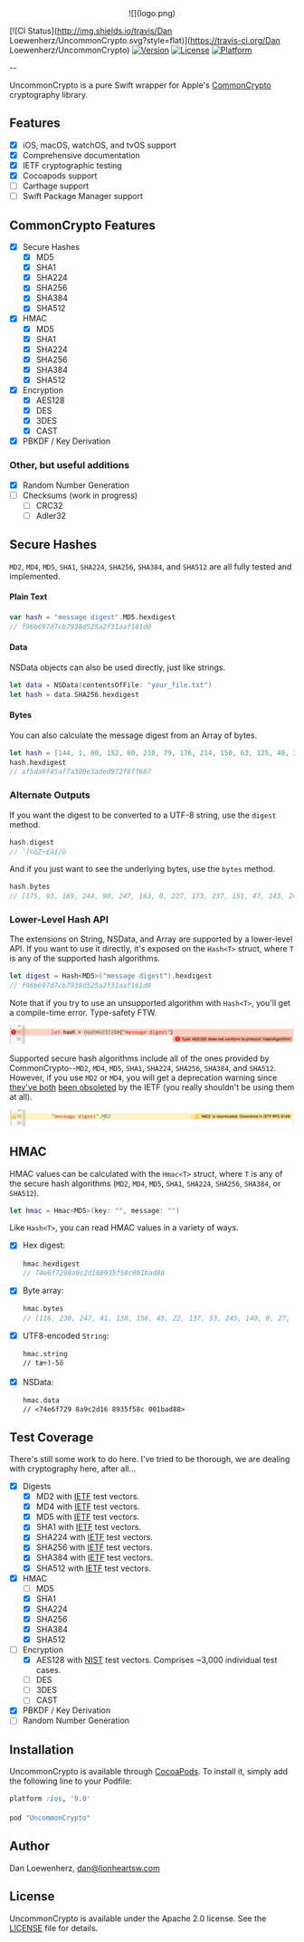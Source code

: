 <center>![](logo.png)</center>

[![CI Status](http://img.shields.io/travis/Dan Loewenherz/UncommonCrypto.svg?style=flat)](https://travis-ci.org/Dan Loewenherz/UncommonCrypto)
[![Version](https://img.shields.io/cocoapods/v/UncommonCrypto.svg?style=flat)](http://cocoapods.org/pods/UncommonCrypto)
[![License](https://img.shields.io/cocoapods/l/UncommonCrypto.svg?style=flat)](http://cocoapods.org/pods/UncommonCrypto)
[![Platform](https://img.shields.io/cocoapods/p/UncommonCrypto.svg?style=flat)](http://cocoapods.org/pods/UncommonCrypto)

--

UncommonCrypto is a pure Swift wrapper for Apple's [CommonCrypto](https://opensource.apple.com/source/CommonCrypto/) cryptography library.

## Features

* [x] iOS, macOS, watchOS, and tvOS support
* [x] Comprehensive documentation
* [x] IETF cryptographic testing
* [x] Cocoapods support
* [ ] Carthage support
* [ ] Swift Package Manager support

## CommonCrypto Features

* [x] Secure Hashes
  * [x] MD5
  * [x] SHA1
  * [x] SHA224
  * [x] SHA256
  * [x] SHA384
  * [x] SHA512
* [x] HMAC
  * [x] MD5
  * [x] SHA1
  * [x] SHA224
  * [x] SHA256
  * [x] SHA384
  * [x] SHA512
* [x] Encryption
  * [x] AES128
  * [x] DES
  * [x] 3DES
  * [x] CAST
* [x] PBKDF / Key Derivation

### Other, but useful additions

* [x] Random Number Generation
* [ ] Checksums (work in progress)
  * [ ] CRC32
  * [ ] Adler32

## Secure Hashes

`MD2`, `MD4`, `MD5`, `SHA1`, `SHA224`, `SHA256`, `SHA384`, and `SHA512` are all fully tested and implemented.

#### Plain Text

```swift
var hash = "message digest".MD5.hexdigest
// f96b697d7cb7938d525a2f31aaf161d0
```

#### Data

NSData objects can also be used directly, just like strings.

```swift
let data = NSData(contentsOfFile: "your_file.txt")
let hash = data.SHA256.hexdigest
```

#### Bytes

You can also calculate the message digest from an Array of bytes.

```swift
let hash = [144, 1, 80, 152, 60, 210, 79, 176, 214, 150, 63, 125, 40, 225, 127, 114].SHA1
hash.hexdigest
// af5da9f45af7a300e3aded972f8ff687
```

### Alternate Outputs

If you want the digest to be converted to a UTF-8 string, use the `digest` method.

```swift
hash.digest
// ¯]©ôZ÷£ ã­í/ö
```

And if you just want to see the underlying bytes, use the `bytes` method.

```swift
hash.bytes
// [175, 93, 169, 244, 90, 247, 163, 0, 227, 173, 237, 151, 47, 143, 246, 135]
```

### Lower-Level Hash API

The extensions on String, NSData, and Array<Int> are supported by a lower-level API. If you want to use it directly, it's exposed on the `Hash<T>` struct, where `T` is any of the supported hash algorithms.

```swift
let digest = Hash<MD5>("message digest").hexdigest
// f96b697d7cb7938d525a2f31aaf161d0
```

Note that if you try to use an unsupported algorithm with `Hash<T>`, you'll get a compile-time error. Type-safety FTW.

![](screenshot1.png)

Supported secure hash algorithms include all of the ones provided by CommonCrypto--`MD2`, `MD4`, `MD5`, `SHA1`, `SHA224`, `SHA256`, `SHA384`, and `SHA512`. However, if you use `MD2` or `MD4`, you will get a deprecation warning since [they've both](https://tools.ietf.org/html/rfc6149) [been obsoleted](https://tools.ietf.org/html/rfc6150) by the IETF (you really shouldn't be using them at all).

![](screenshot2.png)

## HMAC

HMAC values can be calculated with the `Hmac<T>` struct, where `T` is any of the secure hash algorithms (`MD2`, `MD4`, `MD5`, `SHA1`, `SHA224`, `SHA256`, `SHA384`, or `SHA512`).

```swift
let hmac = Hmac<MD5>(key: "", message: "")
```

Like `Hash<T>`, you can read HMAC values in a variety of ways.

* [x] Hex digest:

  ```swift
  hmac.hexdigest
  // 74e6f7298a9c2d168935f58c001bad88
  ```

* [x] Byte array:

  ```swift
  hmac.bytes
  // [116, 230, 247, 41, 138, 156, 45, 22, 137, 53, 245, 140, 0, 27, 173, 136]
  ```

* [x] UTF8-encoded `String`:

  ```
  hmac.string
  // tæ÷)-5õ ­
  ```

* [x] NSData:

  ```
  hmac.data
  // <74e6f729 8a9c2d16 8935f58c 001bad88>
  ```

## Test Coverage

There's still some work to do here. I've tried to be thorough, we are dealing with cryptography here, after all...

* [x] Digests
  * [x] MD2 with [IETF](https://tools.ietf.org/html/rfc1319#appendix-A.5) test vectors.
  * [x] MD4 with [IETF](https://tools.ietf.org/html/rfc1320#appendix-A.5) test vectors.
  * [x] MD5 with [IETF](https://tools.ietf.org/html/rfc1321#appendix-A.5) test vectors.
  * [x] SHA1 with [IETF](https://tools.ietf.org/html/rfc6234#section-8.5) test vectors.
  * [x] SHA224 with [IETF](https://tools.ietf.org/html/rfc6234#section-8.5) test vectors.
  * [x] SHA256 with [IETF](https://tools.ietf.org/html/rfc6234#section-8.5) test vectors.
  * [x] SHA384 with [IETF](https://tools.ietf.org/html/rfc6234#section-8.5) test vectors.
  * [x] SHA512 with [IETF](https://tools.ietf.org/html/rfc6234#section-8.5) test vectors.
* [x] HMAC
  * [ ] MD5
  * [x] SHA1
  * [x] SHA224
  * [x] SHA256
  * [x] SHA384
  * [x] SHA512
* [ ] Encryption
  * [x] AES128 with [NIST](http://csrc.nist.gov/groups/STM/cavp/block-ciphers.html#test-vectors) test vectors. Comprises ~3,000 individual test cases.
  * [ ] DES
  * [ ] 3DES
  * [ ] CAST
* [x] PBKDF / Key Derivation
* [ ] Random Number Generation

## Installation

UncommonCrypto is available through [CocoaPods](http://cocoapods.org). To install
it, simply add the following line to your Podfile:

```ruby
platform :ios, '9.0'

pod "UncommonCrypto"
```

## Author

Dan Loewenherz, dan@lionheartsw.com

## License

UncommonCrypto is available under the Apache 2.0 license. See the [LICENSE](LICENSE) file for details.

